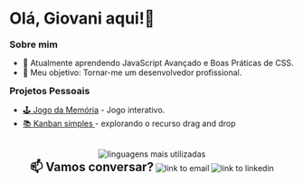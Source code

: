 
<h1>Olá, Giovani aqui!👋</h1>
<h3 style="display:inline;">Sobre mim</h3>

  <ul>
    <li>🌱 Atualmente aprendendo JavaScript Avançado e Boas Práticas de CSS.</li>
    <li>🎯 Meu objetivo: Tornar-me um desenvolvedor profissional.</li>
  </ul>

<h3 style="display:inline;">Projetos Pessoais</h3>

<ul>
  <li> <a href="https://github.com/GiovaniLeal/memory-game">🕹️ Jogo da Memória</a> - Jogo interativo.</li>
  <li> <a href="https://github.com/GiovaniLeal/kanban/"> 📚  Kanban simples </a> - explorando o recurso drag and drop</li>
</ul>
<br>
<div align="center">
  <img src="https://github-readme-stats-git-masterrstaa-rickstaa.vercel.app/api/top-langs/?username=giovaniLeal&layout=compact&bg_color=000&border_color=30A3DC&title_color=E94D5F&text_color=FFF" alt="linguagens mais utilizadas" >
</div>

<div align="center">
  <h2 style="display:inline;">📫 Vamos conversar?</h2>
  <img src="https://img.shields.io/badge/Gmail-333333?style=for-the-badge&logo=gmail&logoColor=red)](mailto:giovaniandradeleal@gmail.com" alt="link to email"> <img src="https://img.shields.io/badge/LinkedIn-0077B5?style=for-the-badge&logo=linkedin&logoColor=white)](https://www.linkedin.com/in/giovani-leal-21765a211/" alt="link to linkedin">

</div>



  





  

  

